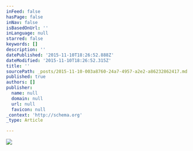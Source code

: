```yaml
---
inFeed: false
hasPage: false
inNav: false
isBasedOnUrl: ''
inLanguage: null
starred: false
keywords: []
description: ''
datePublished: '2015-11-10T18:26:52.888Z'
dateModified: '2015-11-10T18:26:52.315Z'
title: ''
sourcePath: _posts/2015-11-10-003a8760-24a7-4957-a2e2-a86232862417.md
published: true
authors: []
publisher:
  name: null
  domain: null
  url: null
  favicon: null
_context: 'http://schema.org'
_type: Article

---
```

![](https://the-grid-user-content.s3-us-west-2.amazonaws.com/0492e407-8a1d-47ec-be74-22ef84ce59da.jpg)